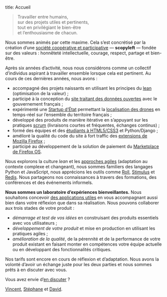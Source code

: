 title: Accueil

> Travailler entre humains,  
> sur des projets utiles et pertinents,  
> tout en privilégiant le bien-être  
> et l’enthousiasme de chacun.

Nous sommes animés par cette maxime. Cela s’est concrétisé par la création d’une [société coopérative et participative](https://fr.wikipedia.org/wiki/Soci%C3%A9t%C3%A9_coop%C3%A9rative_et_participative) — **scopyleft** — fondée sur des valeurs : honnêteté intellectuelle, courage, respect, partage et bien-être.

Après six années d’activité, nous nous considérons comme un collectif d’individus aspirant à travailler ensemble lorsque cela est pertinent. Au cours de ces dernières années, nous avons :

* accompagné des projets naissants en utilisant les principes du [lean](https://fr.wikipedia.org/wiki/Lean) (optimisation de la valeur) ;
* participé à la conception du [site traitant des données ouvertes](https://www.data.gouv.fr/fr/) avec le gouvernement français ;
* expérimenté une [Startup d’État](https://beta.gouv.fr/apropos/) permettant la [localisation des drones](https://beta.gouv.fr/startup/api-drones.html) en temps-réel sur l’ensemble du territoire français ;
* développé des produits de manière itérative en s’appuyant sur les pratiques [scrum](https://fr.wikipedia.org/wiki/Scrum_%28m%C3%A9thode%29) (livraisons courtes et fréquentes, échanges continus) ;
* formé des équipes et des [étudiants à HTML5/CSS3](https://larlet.fr/david/pro/enseignement/) et Python/Django ;
* amélioré la qualité du code du site à fort traffic des [extensions de Mozilla Firefox](https://addons.mozilla.org/) ;
* participé au développement de la solution de paiement du [Marketplace de Firefox OS](https://marketplace.firefox.com/).

Nous explorons la culture *lean* et les [approches agiles](https://fr.wikipedia.org/wiki/M%C3%A9thode_agile) (adaptation au contexte complexe et changeant), nous sommes familiers des langages Python et JavaScript, nous apprécions les outils comme [Roll](http://roll.readthedocs.io/en/latest/), [Stimulus](https://stimulusjs.org/) et [Redis](https://redis.io/). Nous partageons nos connaissances à travers des formations, des conférences et des événements informels.

**Nous sommes un laboratoire d’expériences bienveillantes.** Nous souhaitons concevoir [des applications utiles](/projets/) en vous accompagnant aussi bien dans votre réflexion que dans sa réalisation. Nous pouvons collaborer aux trois stades de votre produit :

* *démarrage et test de vos idées* en construisant des produits essentiels avec vos utilisateurs ;
* *développement de votre produit* et mise en production en utilisant les pratiques agiles ;
* *amélioration de la qualité*, de la pérennité et de la performance de votre produit existant en faisant monter en compétences votre équipe actuelle ou en développant des fonctionnalités critiques.

Nos tarifs sont encore en cours de réflexion et d’adaptation. Nous avons la volonté d’avoir un échange juste pour les deux parties et nous sommes prêts à en discuter avec vous.

Vous avez envie d’<a href="mailto:bonjour%40scopyleft.fr">en discuter</a> ?

<span class="signature"><a href="http://vinyll.github.com/">Vincent</a>, <a href="mailto:stephane.langlois%40scopyleft.fr">Stéphane</a> et <a href="http://larlet.com/">David</a>.</span>
